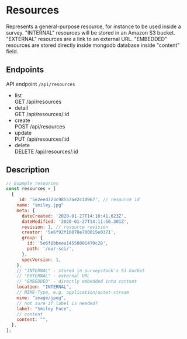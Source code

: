 # Resources

Represents a general-purpose resource, for instance to be used inside a survey.
"INTERNAL" resources will be stored in an Amazon S3 bucket.
"EXTERNAL" resources are a link to an external URL.
"EMBEDDED" resources are stored directly inside mongodb database inside "content" field.

## Endpoints

API endpoint `/api/resources`

- list<br/>GET /api/resources
- detail<br/>GET /api/resources/:id
- create<br/> POST /api/resources
- update<br/> PUT /api/resources/:id
- delete<br/> DELETE /api/resources/:id

## Description

```javascript
// Example resources
const resources = [
  {
    _id: '5e2eed723c98557ae2c1d967', // resource id
    name: "smiley.jpg"
    meta: {
      dateCreated: '2020-01-27T14:10:41.623Z',
      dateModified: '2020-01-27T14:11:56.301Z',
      revision: 1, // resource revision
      creator: '5e6f92f16070e700015e0371',
      group: {
        id: '5e6f8bbeea14550001470c28',
        path: '/our-sci/',
      },
      specVersion: 1,
    },
    // "INTERNAL" - stored in surveystack's S3 bucket
    // "EXTERNAL" - external URL
    // "EMBEDDED" - directly embedded into content
    location: "INTERNAL",
    // MIME-Type, e.g. application/octet-stream
    mime: "image/jpeg",
    // not sure if label is needed?
    label: "Smiley Face",
    // content
    content: "",
  },
];
```
